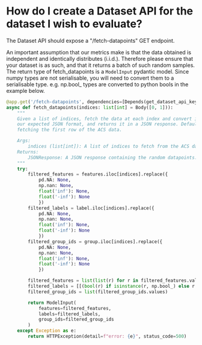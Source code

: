 # How do I create a Dataset API for the dataset I wish to evaluate?

The Dataset API should expose a "/fetch-datapoints" GET endpoint.

An important assumption that our metrics make is that the data obtained is independent and identically distributes (i.i.d.).
Therefore please ensure that your dataset is as such, and that it returns a batch of such random samples. The return type of fetch_datapoints is a `ModelInput` pydantic model. Since numpy types are not serialisable, you will need to convert them to a serialisable type. e.g. np.bool_ types are converted to python bools in the example below.

```python
@app.get('/fetch-datapoints', dependencies=[Depends(get_dataset_api_key)], response_model=ModelInput)
async def fetch_datapoints(indices: list[int] = Body([0, 1])):
    """
    Given a list of indices, fetch the data at each index and convert into
    our expected JSON format, and returns it in a JSON response. Defaults to
    fetching the first row of the ACS data.

    Args:
        indices (list[int]): A list of indices to fetch from the ACS data.
    Returns:
        JSONResponse: A JSON response containing the random datapoints.
    """
    try:
        filtered_features = features.iloc[indices].replace({
            pd.NA: None,
            np.nan: None,
            float('inf'): None,
            float('-inf'): None
            })
        filtered_labels = label.iloc[indices].replace({
            pd.NA: None,
            np.nan: None,
            float('inf'): None,
            float('-inf'): None
            })
        filtered_group_ids = group.iloc[indices].replace({
            pd.NA: None,
            np.nan: None,
            float('inf'): None,
            float('-inf'): None
            })

        filtered_features = list(list(r) for r in filtered_features.values)
        filtered_labels = [[(bool(r) if isinstance(r, np.bool_) else r for r in row)] for row in filtered_labels.values]
        filtered_group_ids = list(filtered_group_ids.values)

        return ModelInput(
            features=filtered_features,
            labels=filtered_labels,
            group_ids=filtered_group_ids
        )
    except Exception as e:
        return HTTPException(detail=f"error: {e}", status_code=500)
